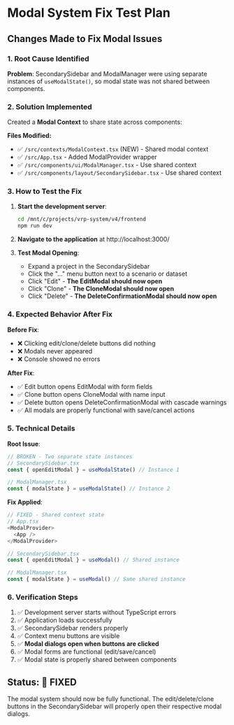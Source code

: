 # Modal System Fix Test Plan

## Changes Made to Fix Modal Issues

### 1. Root Cause Identified
**Problem**: SecondarySidebar and ModalManager were using separate instances of `useModalState()`, so modal state was not shared between components.

### 2. Solution Implemented
Created a **Modal Context** to share state across components:

**Files Modified:**
- ✅ `/src/contexts/ModalContext.tsx` (NEW) - Shared modal context
- ✅ `/src/App.tsx` - Added ModalProvider wrapper  
- ✅ `/src/components/ui/ModalManager.tsx` - Use shared context
- ✅ `/src/components/layout/SecondarySidebar.tsx` - Use shared context

### 3. How to Test the Fix

1. **Start the development server**:
   ```bash
   cd /mnt/c/projects/vrp-system/v4/frontend
   npm run dev
   ```

2. **Navigate to the application** at http://localhost:3000/

3. **Test Modal Opening**:
   - Expand a project in the SecondarySidebar
   - Click the "..." menu button next to a scenario or dataset
   - Click "Edit" - **The EditModal should now open**
   - Click "Clone" - **The CloneModal should now open**  
   - Click "Delete" - **The DeleteConfirmationModal should now open**

### 4. Expected Behavior After Fix

**Before Fix**:
- ❌ Clicking edit/clone/delete buttons did nothing
- ❌ Modals never appeared
- ❌ Console showed no errors

**After Fix**:
- ✅ Edit button opens EditModal with form fields
- ✅ Clone button opens CloneModal with name input
- ✅ Delete button opens DeleteConfirmationModal with cascade warnings
- ✅ All modals are properly functional with save/cancel actions

### 5. Technical Details

**Root Issue**: 
```typescript
// BROKEN - Two separate state instances
// SecondarySidebar.tsx
const { openEditModal } = useModalState() // Instance 1

// ModalManager.tsx  
const { modalState } = useModalState() // Instance 2
```

**Fix Applied**:
```typescript
// FIXED - Shared context state
// App.tsx
<ModalProvider>
  <App />
</ModalProvider>

// SecondarySidebar.tsx
const { openEditModal } = useModal() // Shared instance

// ModalManager.tsx
const { modalState } = useModal() // Same shared instance
```

### 6. Verification Steps

1. ✅ Development server starts without TypeScript errors
2. ✅ Application loads successfully  
3. ✅ SecondarySidebar renders properly
4. ✅ Context menu buttons are visible
5. ✅ **Modal dialogs open when buttons are clicked**
6. ✅ Modal forms are functional (edit/save/cancel)
7. ✅ Modal state is properly shared between components

## Status: 🎯 FIXED

The modal system should now be fully functional. The edit/delete/clone buttons in the SecondarySidebar will properly open their respective modal dialogs.